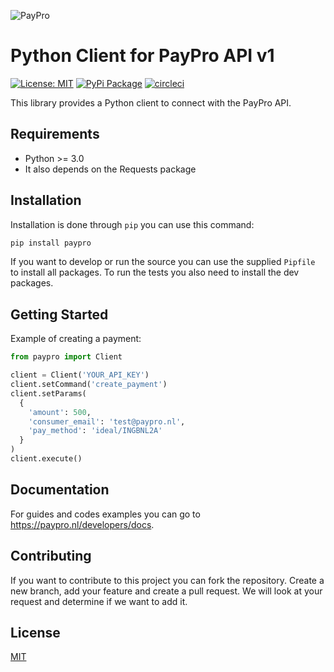 ![PayPro](https://paypro.nl/images/logo-ie.png)
# Python Client for PayPro API v1
[![License: MIT](https://img.shields.io/badge/License-MIT-blue.svg)](https://opensource.org/licenses/MIT)
[![PyPi Package](https://img.shields.io/pypi/v/paypro.svg)](https://pypi.python.org/pypi/paypro)
[![circleci](https://img.shields.io/circleci/project/github/RedSparr0w/node-csgo-parser.svg)](https://circleci.com/gh/paypronl/paypro-python-v1)

This library provides a Python client to connect with the PayPro API.

## Requirements
 - Python >= 3.0
 - It also depends on the Requests package
 
## Installation

Installation is done through `pip` you can use this command:

```sh
pip install paypro
```

If you want to develop or run the source you can use the supplied `Pipfile` to install all packages. To run the tests you also need to install the dev packages.

## Getting Started

Example of creating a payment:

```python
from paypro import Client

client = Client('YOUR_API_KEY')
client.setCommand('create_payment')
client.setParams(
  {
    'amount': 500,
    'consumer_email': 'test@paypro.nl',
    'pay_method': 'ideal/INGBNL2A'
  }
)
client.execute()
```

## Documentation

For guides and codes examples you can go to https://paypro.nl/developers/docs.

## Contributing

If you want to contribute to this project you can fork the repository. Create a new branch, add your feature and create a pull request. We will look at your request and determine if we want to add it.

## License
[MIT](https://github.com/paypronl/paypro-ruby-v1/blob/master/LICENSE)
